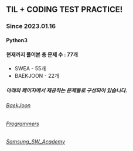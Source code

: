 ## TIL + CODING TEST PRACTICE!
### Since 2023.01.16
#### Python3
#### 현재까지 풀어본 총 문제 수 : 77개
- SWEA - 55개
- BAEKJOON - 22개

##### 아래의 페이지에서 제공하는 문제들로 구성되어 있습니다.
###### [BaekJoon](https://www.acmicpc.net/)  
###### [Programmers](https://programmers.co.kr/)  
###### [Samsung_SW_Academy](https://swexpertacademy.com/main/main.do)  
